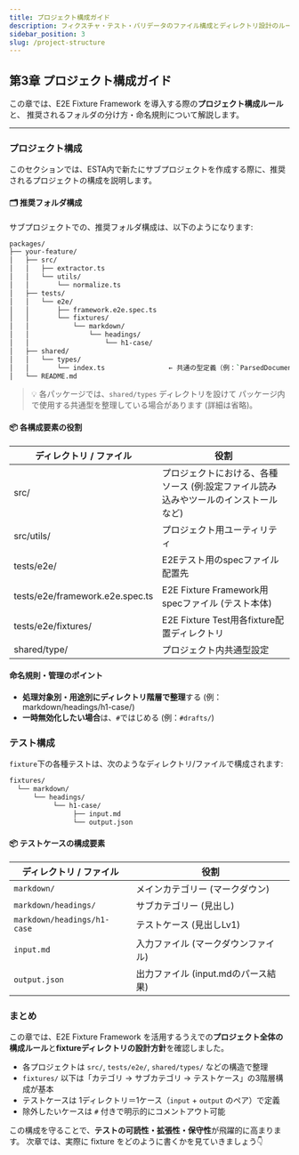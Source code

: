 ```yaml
---
title: プロジェクト構成ガイド
description: フィクスチャ・テスト・バリデータのファイル構成とディレクトリ設計のルールを解説します。
sidebar_position: 3
slug: /project-structure
---
```


## 第3章 プロジェクト構成ガイド

この章では、E2E Fixture Framework を導入する際の**プロジェクト構成ルール**と、
推奨されるフォルダの分け方・命名規則について解説します。

---

### プロジェクト構成

このセクションでは、ESTA内で新たにサブプロジェクトを作成する際に、推奨されるプロジェクトの構成を説明します。

#### 🗂 推奨フォルダ構成

サブプロジェクトでの、推奨フォルダ構成は、以下のようになります:

```bash
packages/
├── your-feature/
│   ├── src/
│   │   ├── extractor.ts
│   │   └── utils/
│   │       └── normalize.ts
│   ├── tests/
│   │   └── e2e/
│   │       ├── framework.e2e.spec.ts
│   │       └── fixtures/
│   │           └── markdown/
│   │               └── headings/
│   │                   └── h1-case/
│   ├── shared/
│   │   └── types/
│   │       └── index.ts                ← 共通の型定義（例：`ParsedDocument`, `ExtractResult`）
│   └── README.md
```

> 💡 各パッケージでは、`shared/types` ディレクトリを設けて
> パッケージ内で使用する共通型を整理している場合があります (詳細は省略)。

#### 📦 各構成要素の役割

| ディレクトリ / ファイル         | 役割                                                                                 |
| ------------------------------- | ------------------------------------------------------------------------------------ |
| src/                            | プロジェクトにおける、各種ソース (例:設定ファイル読み込みやツールのインストールなど) |
| src/utils/                      | プロジェクト用ユーティリティ                                                         |
| tests/e2e/                      | E2Eテスト用のspecファイル配置先                                                      |
| tests/e2e/framework.e2e.spec.ts | E2E Fixture Framework用specファイル (テスト本体)                                     |
| tests/e2e/fixtures/             | E2E Fixture Test用各fixture配置ディレクトリ                                          |
| shared/type/                    | プロジェクト内共通型設定                                                             |

#### 命名規則・管理のポイント

- **処理対象別・用途別にディレクトリ階層で整理**する (例：markdown/headings/h1-case/)
- **一時無効化したい場合**は、`#`ではじめる (例：`#drafts/`)

### テスト構成

`fixture`下の各種テストは、次のようなディレクトリ/ファイルで構成されます:

```bash
fixtures/
  └── markdown/
      └── headings/
           └── h1-case/
                ├── input.md
                └── output.json
```

#### 📦 テストケースの構成要素

| ディレクトリ / ファイル     | 役割                                |
| --------------------------- | ----------------------------------- |
| `markdown/`                 | メインカテゴリー (マークダウン)     |
| `markdown/headings/`        | サブカテゴリー (見出し)             |
| `markdown/headings/h1-case` | テストケース (見出しLv1)            |
| `input.md`                  | 入力ファイル (マークダウンファイル) |
| `output.json`               | 出力ファイル (input.mdのパース結果) |

### まとめ

この章では、E2E Fixture Framework を活用するうえでの**プロジェクト全体の構成ルール**と**fixtureディレクトリの設計方針**を確認しました。

- 各プロジェクトは `src/`, `tests/e2e/`, `shared/types/` などの構造で整理
- `fixtures/` 以下は「カテゴリ → サブカテゴリ → テストケース」の3階層構成が基本
- テストケースは 1ディレクトリ＝1ケース（`input` + `output` のペア）で定義
- 除外したいケースは `#` 付きで明示的にコメントアウト可能

この構成を守ることで、**テストの可読性・拡張性・保守性**が飛躍的に高まります。
次章では、実際に fixture をどのように書くかを見ていきましょう👇
